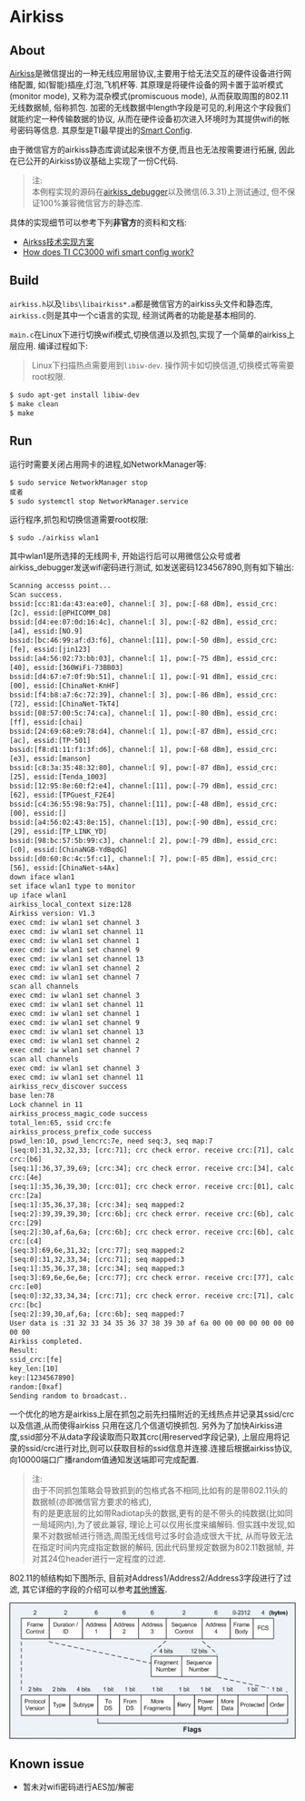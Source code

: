 # Airkiss


## About 

[Airkiss][airkiss]是微信提出的一种无线应用层协议,主要用于给无法交互的硬件设备进行网络配置,
如(智能)插座,灯泡,飞机杯等. 其原理是将硬件设备的网卡置于监听模式(monitor mode),
又称为混杂模式(promiscuous mode), 从而获取周围的802.11无线数据帧, 俗称抓包. 
加密的无线数据中length字段是可见的,利用这个字段我们就能约定一种传输数据的协议,
从而在硬件设备初次进入环境时为其提供wifi的帐号密码等信息.
其原型是TI最早提出的[Smart Config][smartcfg].

由于微信官方的airkiss静态库调试起来很不方便,而且也无法按需要进行拓展,
因此在已公开的Airkiss协议基础上实现了一份C代码. 

> 注:  
> 本例程实现的源码在[airkiss\_debugger][akdbg]以及微信(6.3.31)上测试通过, 但不保证100%兼容微信官方的静态库.  

具体的实现细节可以参考下列**非官方**的资料和文档:

- [Airkss技术实现方案][airkiss_doc]
- [How does TI CC3000 wifi smart config work?][smartcfg_doc]

## Build

`airkiss.h`以及`libs\libairkiss*.a`都是微信官方的airkiss头文件和静态库, `airkiss.c`则是其中一个c语言的实现,
经测试两者的功能是基本相同的.

`main.c`在Linux下进行切换wifi模式,切换信道以及抓包,实现了一个简单的airkiss上层应用.
编译过程如下:

> Linux下扫描热点需要用到`libiw-dev`.
> 操作网卡如切换信道,切换模式等需要root权限.  



```
$ sudo apt-get install libiw-dev
$ make clean
$ make
```

## Run

运行时需要关闭占用网卡的进程,如NetworkManager等:


```
$ sudo service NetworkManager stop
或者
$ sudo systemctl stop NetworkManager.service
```

运行程序,抓包和切换信道需要root权限:

```
$ sudo ./airkiss wlan1
```

其中wlan1是所选择的无线网卡, 开始运行后可以用微信公众号或者airkiss\_debugger发送wifi密码进行测试, 
如发送密码1234567890,则有如下输出:

```
Scanning accesss point...
Scan success.
bssid:[cc:81:da:43:ea:e0], channel:[ 3], pow:[-68 dBm], essid_crc:[2c], essid:[@PHICOMM_D8]
bssid:[d4:ee:07:0d:16:4c], channel:[ 3], pow:[-82 dBm], essid_crc:[a4], essid:[NO.9]
bssid:[bc:46:99:af:d3:f6], channel:[11], pow:[-50 dBm], essid_crc:[fe], essid:[jin123]
bssid:[a4:56:02:73:bb:03], channel:[ 1], pow:[-75 dBm], essid_crc:[40], essid:[360WiFi-73BB03]
bssid:[d4:67:e7:0f:9b:51], channel:[ 1], pow:[-91 dBm], essid_crc:[00], essid:[ChinaNet-KnHF]
bssid:[f4:b8:a7:6c:72:39], channel:[ 3], pow:[-86 dBm], essid_crc:[72], essid:[ChinaNet-TkT4]
bssid:[08:57:00:5c:74:ca], channel:[ 1], pow:[-80 dBm], essid_crc:[ff], essid:[chai]
bssid:[24:69:68:e9:78:d4], channel:[ 1], pow:[-87 dBm], essid_crc:[ac], essid:[TP-501]
bssid:[f8:d1:11:f1:3f:d6], channel:[ 1], pow:[-68 dBm], essid_crc:[e3], essid:[manson]
bssid:[c8:3a:35:48:32:80], channel:[ 9], pow:[-87 dBm], essid_crc:[25], essid:[Tenda_1003]
bssid:[12:95:8e:60:f2:e4], channel:[11], pow:[-79 dBm], essid_crc:[62], essid:[TPGuest_F2E4]
bssid:[c4:36:55:98:9a:75], channel:[11], pow:[-48 dBm], essid_crc:[00], essid:[]
bssid:[a4:56:02:43:8e:15], channel:[13], pow:[-90 dBm], essid_crc:[29], essid:[TP_LINK_YD]
bssid:[98:bc:57:5b:99:c3], channel:[ 2], pow:[-79 dBm], essid_crc:[c0], essid:[ChinaNGB-YdBqdG]
bssid:[d0:60:8c:4c:5f:c1], channel:[ 7], pow:[-85 dBm], essid_crc:[56], essid:[ChinaNet-s4Ax]
down iface wlan1
set iface wlan1 type to monitor
up iface wlan1
airkiss_local_context size:128
Airkiss version: V1.3
exec cmd: iw wlan1 set channel 3
exec cmd: iw wlan1 set channel 11
exec cmd: iw wlan1 set channel 1
exec cmd: iw wlan1 set channel 9
exec cmd: iw wlan1 set channel 13
exec cmd: iw wlan1 set channel 2
exec cmd: iw wlan1 set channel 7
scan all channels
exec cmd: iw wlan1 set channel 3
exec cmd: iw wlan1 set channel 11
exec cmd: iw wlan1 set channel 1
exec cmd: iw wlan1 set channel 9
exec cmd: iw wlan1 set channel 13
exec cmd: iw wlan1 set channel 2
exec cmd: iw wlan1 set channel 7
scan all channels
exec cmd: iw wlan1 set channel 3
exec cmd: iw wlan1 set channel 11
airkiss_recv_discover success
base len:78
Lock channel in 11
airkiss_process_magic_code success
total_len:65, ssid crc:fe
airkiss_process_prefix_code success
pswd_len:10, pswd_lencrc:7e, need seq:3, seq map:7
[seq:0]:31,32,32,33; [crc:71]; crc check error. receive crc:[71], calc crc:[b6]
[seq:1]:36,37,39,69; [crc:34]; crc check error. receive crc:[34], calc crc:[4e]
[seq:1]:35,36,39,30; [crc:01]; crc check error. receive crc:[01], calc crc:[2a]
[seq:1]:35,36,37,38; [crc:34]; seq mapped:2
[seq:2]:39,39,39,30; [crc:6b]; crc check error. receive crc:[6b], calc crc:[29]
[seq:2]:30,af,6a,6a; [crc:6b]; crc check error. receive crc:[6b], calc crc:[c4]
[seq:3]:69,6e,31,32; [crc:77]; seq mapped:2
[seq:0]:31,32,33,34; [crc:71]; seq mapped:3
[seq:1]:35,36,37,38; [crc:34]; seq mapped:3
[seq:3]:69,6e,6e,6e; [crc:77]; crc check error. receive crc:[77], calc crc:[e0]
[seq:0]:32,33,34,34; [crc:71]; crc check error. receive crc:[71], calc crc:[bc]
[seq:2]:39,30,af,6a; [crc:6b]; seq mapped:7
User data is :31 32 33 34 35 36 37 38 39 30 af 6a 00 00 00 00 00 00 00 00 00 
Airkiss completed.
Result:
ssid_crc:[fe]
key_len:[10]
key:[1234567890]
random:[0xaf]
Sending random to broadcast..
```

一个优化的地方是airkiss上层在抓包之前先扫描附近的无线热点并记录其ssid/crc以及信道,从而使得airkiss
只用在这几个信道切换抓包. 另外为了加快Airkiss进度,ssid部分不从data字段读取而只取其crc(用reserved字段记录),
上层应用将记录的ssid/crc进行对比,则可以获取目标的ssid信息并连接.连接后根据airkiss协议,
向10000端口广播random值通知发送端即可完成配置.

> 注:  
> 由于不同抓包策略会导致抓到的包格式各不相同,比如有的是带802.11头的数据帧(亦即微信官方要求的格式),  
> 有的是更底层的比如带Radiotap头的数据,更有的是不带头的纯数据(比如同一局域网内),为了彼此兼容,
> 理论上可以仅用长度来编解码. 但实践中发现,如果不对数据帧进行筛选,周围无线信号过多时会造成很大干扰,
> 从而导致无法在指定时间内完成指定数据的解码, 因此代码里规定数据为802.11数据帧, 并对其24位header进行一定程度的过滤.

802.11的帧结构如下图所示, 目前对Address1/Address2/Address3字段进行了过滤, 其它详细的字段的介绍可以参考[其他博客][80211].

![](img/80211.png)

## Known issue

- 暂未对wifi密码进行AES加/解密

[akdbg]: http://iot.weixin.qq.com/wiki/doc/wifi/AirKissDebugger.apk
[airkiss]:http://iot.weixin.qq.com/wiki/doc/wifi/AirKissDoc.pdf
[smartcfg]:http://processors.wiki.ti.com/index.php/CC3000_Smart_Config
[airkiss_doc]:http://wenku.baidu.com/view/0e825981ad02de80d5d8409c
[airkiss_doc2]:https://www.docdroid.net/UIi8rgt/airkiss-protocol.pdf.html
[smartcfg_doc]:http://electronics.stackexchange.com/questions/61704/how-does-ti-cc3000-wifi-smart-config-work
[80211]:http://www.itcertnotes.com/2011/05/ieee-80211-frame-types.html

